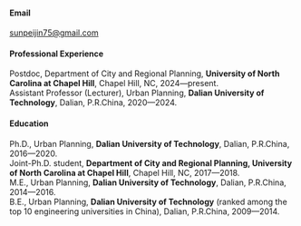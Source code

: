 

<!-- [![senli1073](https://img.shields.io/badge/senli1073-github-blue?logo=github)](https://github.com/senli1073) -->

<!-- He is currently pursuing a Master's Degree in Computer Science, at School of Computer Science and Technology, China University of Mining and Technology, China. -->

#### Email
sunpeijin75@gmail.com

#### Professional Experience
Postdoc, Department of City and Regional Planning, <strong>University of North Carolina at Chapel Hill</strong>, Chapel Hill, NC, 2024—present.\
Assistant Professor (Lecturer), Urban Planning, <strong>Dalian University of Technology</strong>, Dalian, P.R.China, 2020—2024.

#### Education
Ph.D., Urban Planning, <strong>Dalian University of Technology</strong>, Dalian, P.R.China, 2016—2020.\
Joint-Ph.D. student, <strong>Department of City and Regional Planning, University of North Carolina at Chapel Hill</strong>, Chapel Hill, NC, 2017—2018.\
M.E., Urban Planning, <strong>Dalian University of Technology</strong>, Dalian, P.R.China, 2014—2016.\
B.E., Urban Planning, <strong>Dalian University of Technology</strong> (ranked among the top 10 engineering universities in China), Dalian, P.R.China, 2009—2014.



